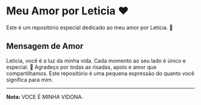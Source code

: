 # Meu Amor por Leticia ❤️

Este é um repositório especial dedicado ao meu amor por Leticia. 🌹

## Mensagem de Amor

Leticia, você é a luz da minha vida. Cada momento ao seu lado é único e especial. 💖 Agradeço por todas as risadas, apoio e amor que compartilhamos. Este repositório é uma pequena expressão do quanto você significa para mim.

---

**Nota:** VOCE É MINHA VIDONA.
